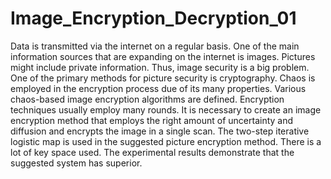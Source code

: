 # Image_Encryption_Decryption_01
Data is transmitted via the internet on a regular basis. One of the main information sources that are
expanding on the internet is images. Pictures might include private information. Thus, image security is a big problem. One of the primary methods for picture security is cryptography. Chaos is employed in the encryption process due of its many properties. Various chaos-based image encryption algorithms are defined. Encryption techniques usually employ many rounds. It is necessary to create an image encryption method that employs the right amount of uncertainty and diffusion and encrypts the image in a single scan. The two-step iterative logistic map is used in the suggested picture encryption method. There is a lot of key space used. The experimental results demonstrate that the suggested system has superior.

